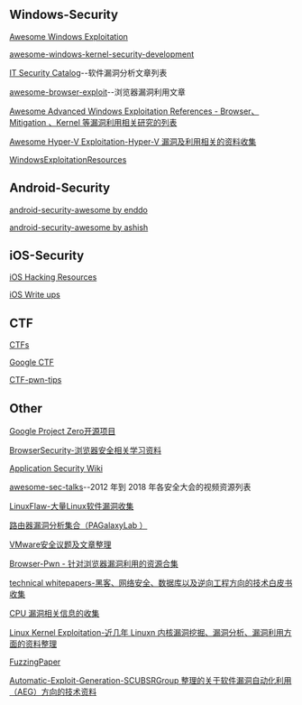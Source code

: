 ## Windows-Security

[Awesome Windows Exploitation](https://github.com/enddo/awesome-windows-exploitation)

[awesome-windows-kernel-security-development](https://github.com/ExpLife0011/awesome-windows-kernel-security-development)

[IT Security Catalog](https://gerkis.gitlab.io/it-sec-catalog/)--软件漏洞分析文章列表

[awesome-browser-exploit](https://github.com/Escapingbug/awesome-browser-exploit)--浏览器漏洞利用文章

[Awesome Advanced Windows Exploitation References -  Browser、Mitigation 、Kernel 等漏洞利用相关研究的列表](https://github.com/yeyintminthuhtut/Awesome-Advanced-Windows-Exploitation-References)

[Awesome Hyper-V Exploitation-Hyper-V 漏洞及利用相关的资料收集](https://github.com/shogunlab/awesome-hyper-v-exploitation)

[WindowsExploitationResources](https://github.com/FULLSHADE/WindowsExploitationResources)

## Android-Security

[android-security-awesome by enddo](https://github.com/enddo/android-security-awesome)

[android-security-awesome by ashish](https://github.com/ashishb/android-security-awesome)


## iOS-Security

[iOS Hacking Resources](https://github.com/Siguza/ios-resources)

[iOS Write ups](https://github.com/writeups/iOS/)

## CTF

[CTFs](https://github.com/ctfs/)

[Google CTF](https://github.com/google/google-ctf)

[CTF-pwn-tips](https://github.com/Naetw/CTF-pwn-tips)


## Other

[Google Project Zero开源项目](https://github.com/googleprojectzero/)

[BrowserSecurity-浏览器安全相关学习资料](https://github.com/wnagzihxa1n/BrowserSecurity/blob/master/%E5%AD%A6%E4%B9%A0%E8%B5%84%E6%96%99.md/)

[Application Security Wiki](https://appsecwiki.com/)

[ awesome-sec-talks](https://github.com/PaulSec/awesome-sec-talks/)--2012 年到 2018 年各安全大会的视频资源列表

[LinuxFlaw-大量Linux软件漏洞收集](https://github.com/VulnReproduction/LinuxFlaw)

[路由器漏洞分析集合（PAGalaxyLab ）](https://github.com/PAGalaxyLab/VulInfo)

[VMware安全议题及文章整理](https://github.com/xairy/vmware-exploitation/)

[Browser-Pwn  - 针对浏览器漏洞利用的资源合集](https://github.com/m1ghtym0/browser-pwn)

[technical whitepapers-黑客、网络安全、数据库以及逆向工程方向的技术白皮书收集](https://github.com/trimstray/technical-whitepapers)

[CPU 漏洞相关信息的收集](https://github.com/houjingyi233/CPU-vulnerabiility-collections)

[Linux Kernel Exploitation-近几年 Linuxn 内核漏洞挖掘、漏洞分析、漏洞利用方面的资料整理](https://github.com/xairy/linux-kernel-exploitation)

[FuzzingPaper](https://github.com/wcventure/FuzzingPaper)

[Automatic-Exploit-Generation-SCUBSRGroup 整理的关于软件漏洞自动化利用（AEG）方向的技术资料](https://github.com/SCUBSRGroup/Automatic-Exploit-Generation)
